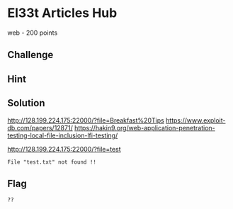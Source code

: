 # El33t Articles Hub
web - 200 points

## Challenge 
> 

## Hint
> 

## Solution

http://128.199.224.175:22000/?file=Breakfast%20Tips
https://www.exploit-db.com/papers/12871/
https://hakin9.org/web-application-penetration-testing-local-file-inclusion-lfi-testing/

http://128.199.224.175:22000/?file=test

	File "test.txt" not found !!

## Flag

	??